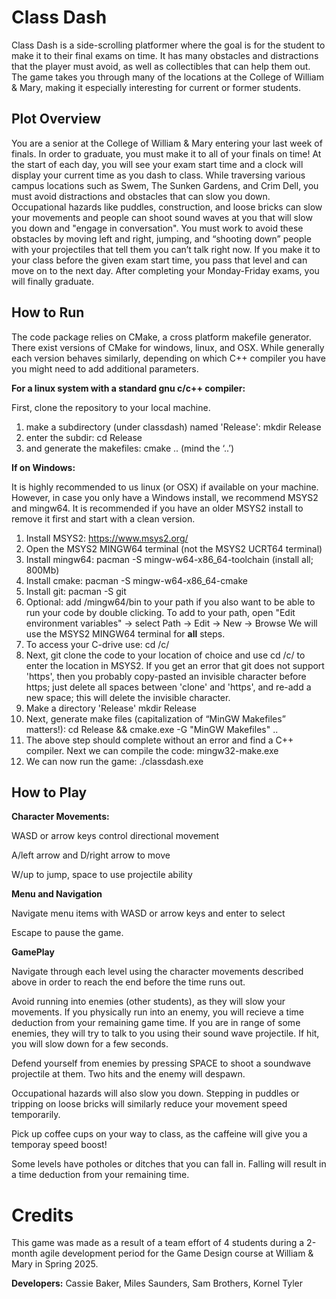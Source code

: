 # Class Dash
Class Dash is a side-scrolling platformer where the goal is for the student to make it to their final exams on time. It has many obstacles and distractions that the player must avoid, as well as collectibles that can help them out. The game takes you through many of the locations at the College of William & Mary, making it especially interesting for current or former students.

## Plot Overview
You are a senior at the College of William & Mary entering your last week of finals. In order to graduate, you must make it to all of your finals on time! At the start of each day, you will see your exam start time and a clock will display your current time as you dash to class. While traversing various campus locations such as Swem, The Sunken Gardens, and Crim Dell, you must avoid distractions and obstacles that can slow you down. Occupational hazards like puddles, construction, and loose bricks can slow your movements and people can shoot sound waves at you that will slow you down and "engage in conversation". You must work to avoid these obstacles by moving left and right, jumping, and “shooting down” people with your projectiles that tell them you can’t talk right now. If you make it to your class before the given exam start time, you pass that level and can move on to the next day. After completing your Monday-Friday exams, you will finally graduate.

## How to Run

The code package relies on CMake, a cross platform makefile generator. There exist versions of
CMake for windows, linux, and OSX. While generally each version behaves similarly, depending on
which C++ compiler you have you might need to add additional parameters. 

**For a linux system with a standard gnu c/c++ compiler:**

First, clone the repository to your local machine. 
1. make a subdirectory (under classdash) named 'Release': mkdir Release
2. enter the subdir: cd Release
3. and generate the makefiles: cmake .. (mind the ‘..’)

**If on Windows:**

It is highly recommended to us linux (or OSX) if available on your machine. However, in case you
only have a Windows install, we recommend MSYS2 and mingw64. It is recommended if you have an
older MSYS2 install to remove it first and start with a clean version.
1) Install MSYS2: https://www.msys2.org/
2) Open the MSYS2 MINGW64 terminal (not the MSYS2 UCRT64 terminal)
2) Install mingw64: pacman -S mingw-w64-x86_64-toolchain (install all; 800Mb)
3) Install cmake: pacman -S mingw-w64-x86_64-cmake
4) Install git: pacman -S git
5) Optional: add <msys2 install path>/mingw64/bin to your path if you also want to be able to run
your code by double clicking. To add to your path, open "Edit environment variables" -> select
Path -> Edit -> New -> Browse
We will use the MSYS2 MINGW64 terminal for **all** steps.
1) To access your C-drive use: cd /c/
2) Next, git clone the code to your location of choice and use cd /c/<path> to
enter the location in MSYS2. If you get an error that git does not support 'https', then you probably
copy-pasted an invisible character before https; just delete all spaces between 'clone' and 'https',
and re-add a new space; this will delete the invisible character.
3) Make a directory 'Release' mkdir Release
2) Next, generate make files (capitalization of “MinGW Makefiles” matters!):
cd Release && cmake.exe -G "MinGW Makefiles" ..
3) The above step should complete without an error and find a C++ compiler. Next we can compile
the code: mingw32-make.exe
4) We can now run the game: ./classdash.exe

## How to Play
**Character Movements:**

WASD or arrow keys control directional movement

 A/left arrow and D/right arrow to move

 W/up to jump, space to use projectile ability


**Menu and Navigation**

Navigate menu items with WASD or arrow keys and enter to select

Escape to pause the game.

**GamePlay**

Navigate through each level using the character movements described above in order to reach the end before the time runs out.

Avoid running into enemies (other students), as they will slow your movements. If you physically run into an enemy, you will recieve a time deduction from your remaining game time. If you are in range of some enemies, they will try to talk to you using their sound wave projectile. If hit, you will slow down for a few seconds.

Defend yourself from enemies by pressing SPACE to shoot a soundwave projectile at them. Two hits and the enemy will despawn.

Occupational hazards will also slow you down. Stepping in puddles or tripping on loose bricks will similarly reduce your movement speed temporarily.

Pick up coffee cups on your way to class, as the caffeine will give you a temporay speed boost!

Some levels have potholes or ditches that you can fall in. Falling will result in a time deduction from your remaining time.

# Credits

This game was made as a result of a team effort of 4 students during a 2-month agile development period for the Game Design course at William & Mary in Spring 2025. 

**Developers:** Cassie Baker, Miles Saunders, Sam Brothers, Kornel Tyler
